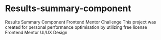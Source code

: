 # Results-summary-component
Results Summary Component Frontend Mentor Challenge 
This project was created for personal performance optimisation by utilizing free license Frontend Mentor UI/UX Design  
